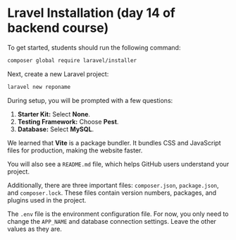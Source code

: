# Lravel Installation (day 14 of backend course)
To get started, students should run the following command:

```bash
composer global require laravel/installer
```

Next, create a new Laravel project:

```bash
laravel new reponame
```

During setup, you will be prompted with a few questions:

1. **Starter Kit:** Select **None**.
2. **Testing Framework:** Choose **Pest**.
3. **Database:** Select **MySQL**.

We learned that **Vite** is a package bundler. It bundles CSS and JavaScript files for production, making the website faster.

You will also see a `README.md` file, which helps GitHub users understand your project.

Additionally, there are three important files: `composer.json`, `package.json`, and `composer.lock`. These files contain version numbers, packages, and plugins used in the project.

The `.env` file is the environment configuration file. For now, you only need to change the `APP_NAME` and database connection settings. Leave the other values as they are.
